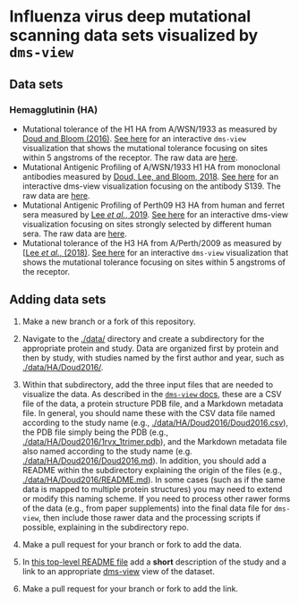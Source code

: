# Influenza virus deep mutational scanning data sets visualized by `dms-view`

## Data sets

### Hemagglutinin (HA)

- Mutational tolerance of the H1 HA from A/WSN/1933 as measured by [Doud and Bloom (2016)](https://www.ncbi.nlm.nih.gov/pubmed/27271655).
  [See here](https://dms-view.github.io/?markdown-url=https%3A%2F%2Fraw.githubusercontent.com%2Fdms-view%2Finfluenza%2Fmaster%2Fdata%2FHA%2FDoud2016%2FDoud2016.md&data-url=https%3A%2F%2Fraw.githubusercontent.com%2Fdms-view%2Finfluenza%2Fmaster%2Fdata%2FHA%2FDoud2016%2FDoud2016.csv&condition=rescaled_measurements&site_metric=site_entropy_bits&mutation_metric=mut_preference&selected_sites=Y+98%2CG+134%2CV+135%2CT+136%2CV+137%2CS+138%2CS+145%2CW+153%2CT+155%2CH+183%2CP+185%2CS+186%2CE+190%2CL+194%2CD+225%2CQ+226%2CG+228&pdb-url=https%3A%2F%2Fraw.githubusercontent.com%2Fdms-view%2Finfluenza%2Fmaster%2Fdata%2FHA%2FDoud2016%2F1rvx_1trimer.pdb) for an interactive `dms-view` visualization that shows the mutational tolerance focusing on sites within 5 angstroms of the receptor.
  The raw data are [here](data/HA/Doud2016).
- Mutational Antigenic Profiling of A/WSN/1933 H1 HA from monoclonal antibodies measured by [Doud, Lee, and Bloom, 2018](https://research.fhcrc.org/content/dam/stripe/bloom/labfiles/publications/Doud2018.pdf).
[See here](https://dms-view.github.io/?markdown-url=https%3A%2F%2Fraw.githubusercontent.com%2Fdms-view%2Finfluenza%2Fmaster%2Fdata%2FHA%2FDoud2018%2FDoud2018.md&pdb-url=https%3A%2F%2Fraw.githubusercontent.com%2Fdms-view%2Finfluenza%2Fmaster%2Fdata%2FHA%2FDoud2018%2F1rvx_1trimer.pdb&data-url=https%3A%2F%2Fraw.githubusercontent.com%2Fdms-view%2Finfluenza%2Fmaster%2Fdata%2FHA%2FDoud2018%2FDoud2018.csv&condition=S139&site_metric=site_avg+excess+frac+survive&mutation_metric=mut_excess+frac+survive&selected_sites=156%2C158%2C193) for an interactive dms-view visualization focusing on the antibody S139.
The raw data are [here](data/HA/Doud2018).
- Mutational Antigenic Profiling of Perth09 H3 HA from human and ferret sera measured by [Lee _et al._, 2019](https://elifesciences.org/articles/49324).
[See here](https://dms-view.github.io/?markdown-url=https%3A%2F%2Fraw.githubusercontent.com%2Fdms-view%2Finfluenza%2Fmaster%2Fdata%2FHA%2FLee2019%2FLee2019.md&pdb-url=https%3A%2F%2Fraw.githubusercontent.com%2Fdms-view%2Finfluenza%2Fmaster%2Fdata%2FHA%2FLee2019%2F4O5N_trimer.pdb&data-url=https%3A%2F%2Fraw.githubusercontent.com%2Fdms-view%2Finfluenza%2Fmaster%2Fdata%2FHA%2FLee2019%2FLee2019.csv&condition=2010-age-21&site_metric=site_positive+diffsel&mutation_metric=mut_positive+mutdiffsel&selected_sites=144%2C157%2C159%2C160%2C189%2C193%2C222%2C224) for an interactive dms-view visualization focusing on sites strongly selected by different human sera.
The raw data are [here](data/HA/Lee2019).
- Mutational tolerance of the H3 HA from A/Perth/2009 as measured by [[Lee *et al.*, (2018)](https://www.pnas.org/content/115/35/E8276).
  [See here](https://dms-view.github.io/?markdown-url=https%3A%2F%2Fraw.githubusercontent.com%2Fdms-view%2Finfluenza%2Fmaster%2Fdata%2FHA%2FLee2018%2FLee2018.md&pdb-url=https%3A%2F%2Fraw.githubusercontent.com%2Fdms-view%2Finfluenza%2Fmaster%2Fdata%2FHA%2FLee2018%2F4O5N_trimer.pdb&data-url=https%3A%2F%2Fraw.githubusercontent.com%2Fdms-view%2Finfluenza%2Fmaster%2Fdata%2FHA%2FLee2018%2FLee2018.csv&condition=H3+rescaled+prefs&site_metric=site_entropy&mutation_metric=mut_rescaled+prefs&selected_sites=98%2C134%2C135%2C136%2C137%2C138%2C145%2C153%2C155%2C183%2C185%2C186%2C190%2C194%2C225%2C226%2C228) for an interactive `dms-view` visualization that shows the mutational tolerance focusing on sites within 5 angstroms of the receptor.


## Adding data sets

1. Make a new branch or a fork of this repository.

2. Navigate to the [./data/](data) directory and create a subdirectory for the appropriate protein and study.
   Data are organized first by protein and then by study, with studies named by the first author and year, such as [./data/HA/Doud2016/](data/HA/Doud2016).

3. Within that subdirectory, add the three input files that are needed to visualize the data.
   As described in the [`dms-view` docs](https://dms-view.github.io/docs/), these are a CSV file of the data, a protein structure PDB file, and a Markdown metadata file.
   In general, you should name these with the CSV data file named according to the study name (e.g., [./data/HA/Doud2016/Doud2016.csv](data/HA/Doud2016/Doud2016.csv)), the PDB file simply being the PDB (e.g., [./data/HA/Doud2016/1rvx_1trimer.pdb](./data/HA/Doud2016/1rvx_1trimer.pdb)), and the Markdown metadata file also named according to the study name (e.g. [./data/HA/Doud2016/Doud2016.md](data/HA/Doud2016/Doud2016.md)).
   In addition, you should add a README within the subdirectory explaining the origin of the files (e.g., [./data/HA/Doud2016/README.md](data/HA/Doud2016/README.md)).
   In some cases (such as if the same data is mapped to multiple protein structures) you may need to extend or modify this naming scheme.
   If you need to process other rawer forms of the data (e.g., from paper supplements) into the final data file for `dms-view`, then include those rawer data and the processing scripts if possible, explaining in the subdirectory repo.

4. Make a pull request for your branch or fork to add the data.

5. In [this top-level README file](README.md) add a **short** description of the study and a link to an appropriate [dms-view](https://dms-view.github.io) view of the dataset.

6. Make a pull request for your branch or fork to add the link.
